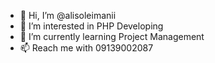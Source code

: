 - 👋 Hi, I’m @alisoleimanii
- 👀 I’m interested in PHP Developing
- 🌱 I’m currently learning Project Management
- 📫 Reach me with 09139002087
